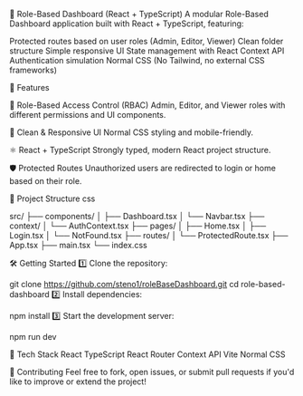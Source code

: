 🎯 Role-Based Dashboard (React + TypeScript)
A modular Role-Based Dashboard application built with React + TypeScript, featuring:

Protected routes based on user roles (Admin, Editor, Viewer)
Clean folder structure
Simple responsive UI
State management with React Context API
Authentication simulation
Normal CSS (No Tailwind, no external CSS frameworks)

🚀 Features

🔐 Role-Based Access Control (RBAC)
Admin, Editor, and Viewer roles with different permissions and UI components.

🎨 Clean & Responsive UI
Normal CSS styling and mobile-friendly.

⚛️ React + TypeScript
Strongly typed, modern React project structure.

🛡️ Protected Routes
Unauthorized users are redirected to login or home based on their role.

📁 Project Structure
css

src/
├── components/
│   ├── Dashboard.tsx
│   └── Navbar.tsx
├── context/
│   └── AuthContext.tsx
├── pages/
│   ├── Home.tsx
│   ├── Login.tsx
│   └── NotFound.tsx
├── routes/
│   └── ProtectedRoute.tsx
├── App.tsx
├── main.tsx
└── index.css

🛠️ Getting Started
1️⃣ Clone the repository:

git clone https://github.com/steno1/roleBaseDashboard.git
cd role-based-dashboard
2️⃣ Install dependencies:

npm install
3️⃣ Start the development server:

npm run dev

📝 Tech Stack
React
TypeScript
React Router
Context API
Vite
Normal CSS 


🙌 Contributing
Feel free to fork, open issues, or submit pull requests if you'd like to improve or extend the project!

